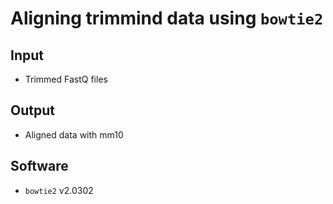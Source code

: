 # Aligning trimmind data using `bowtie2`

## Input

- Trimmed FastQ files

## Output

- Aligned data with mm10

## Software

- `bowtie2` v2.0302
